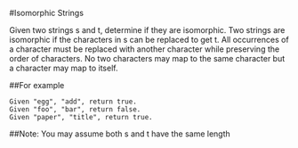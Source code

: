 #Isomorphic Strings

Given two strings s and t, determine if they are isomorphic.
Two strings are isomorphic if the characters in s can be replaced to get t.
All occurrences of a character must be replaced with another character while
preserving the order of characters. No two characters may map to the same
character but a character may map to itself.

##For example
```
Given "egg", "add", return true.
Given "foo", "bar", return false.
Given "paper", "title", return true.
```
##Note:
You may assume both s and t have the same length
